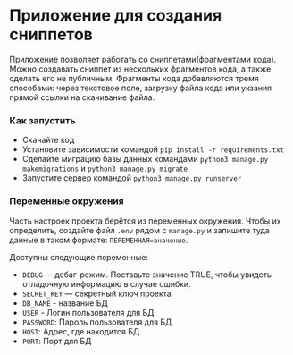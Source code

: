 # Приложение для создания сниппетов

Приложение позволяет работать со сниппетами(фрагментами кода). Можно создавать сниппет из нескольких фрагментов кода, а также сделать его не публичным. Фрагменты кода добавляются тремя способами: через текстовое поле, загрузку файла кода или укзания прямой ссылки на скачивание файла.


### Как запустить

- Скачайте код
- Установите зависимости командой `pip install -r requirements.txt`
- Сделайте миграцию базы данных командами `python3 manage.py makemigrations` и
`python3 manage.py migrate`
- Запустите сервер командой `python3 manage.py runserver`


### Переменные окружения

Часть настроек проекта берётся из переменных окружения. Чтобы их определить, создайте файл `.env` рядом с `manage.py` и запишите туда данные в таком формате: `ПЕРЕМЕННАЯ=значение`.

Доступны следующие переменные:
- `DEBUG` — дебаг-режим. Поставьте значение TRUE, чтобы увидеть отладочную информацию в случае ошибки.
- `SECRET_KEY` — секретный ключ проекта
- `DB_NAME` - название БД 
- `USER` - Логин пользователя для БД
- `PASSWORD`: Пароль пользователя для БД
- `HOST`: Адрес, где находится БД
- `PORT`: Порт для БД

